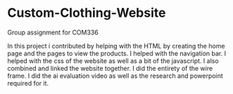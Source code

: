 # Custom-Clothing-Website
Group assignment for COM336

In this project i contributed by helping with the HTML by creating the home page and the pages to view the products. I helped with the navigation bar. I helped with the css of the website as well as a bit of the javascript. I also combined and linked the website together. 
I did the entirety of the wire frame. 
I did the ai evaluation video as well as the research and powerpoint required for it.
